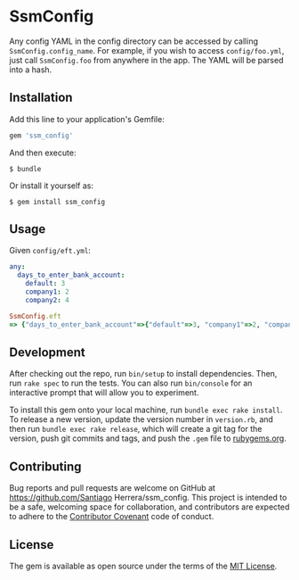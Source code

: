 # SsmConfig

Any config YAML in the config directory can be accessed by calling `SsmConfig.config_name`.
For example, if you wish to access `config/foo.yml`, just call `SsmConfig.foo` from anywhere in the app. The YAML will be parsed
into a hash.

## Installation

Add this line to your application's Gemfile:

```ruby
gem 'ssm_config'
```

And then execute:

    $ bundle

Or install it yourself as:

    $ gem install ssm_config

## Usage

Given `config/eft.yml`:
```yml
any:
  days_to_enter_bank_account:
    default: 3
    company1: 2
    company2: 4
```

```ruby
SsmConfig.eft
=> {"days_to_enter_bank_account"=>{"default"=>3, "company1"=>2, "company2"=>4}}
```

## Development

After checking out the repo, run `bin/setup` to install dependencies. Then, run `rake spec` to run the tests. You can also run `bin/console` for an interactive prompt that will allow you to experiment.

To install this gem onto your local machine, run `bundle exec rake install`. To release a new version, update the version number in `version.rb`, and then run `bundle exec rake release`, which will create a git tag for the version, push git commits and tags, and push the `.gem` file to [rubygems.org](https://rubygems.org).

## Contributing

Bug reports and pull requests are welcome on GitHub at https://github.com/Santiago Herrera/ssm_config. This project is intended to be a safe, welcoming space for collaboration, and contributors are expected to adhere to the [Contributor Covenant](http://contributor-covenant.org) code of conduct.


## License

The gem is available as open source under the terms of the [MIT License](http://opensource.org/licenses/MIT).

